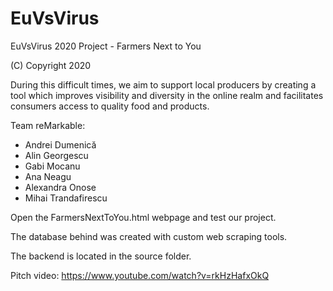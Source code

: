 # EuVsVirus
EuVsVirus 2020 Project - Farmers Next to You

(C) Copyright 2020

During this difficult times, we aim to support local producers by creating a
tool which improves visibility and diversity in the online realm and facilitates
consumers access to quality food and products.

Team reMarkable:
* Andrei Dumenică
* Alin Georgescu
* Gabi Mocanu
* Ana Neagu
* Alexandra Onose
* Mihai Trandafirescu

Open the FarmersNextToYou.html webpage and test our project.

The database behind was created with custom web scraping tools.

The backend is located in the source folder.

Pitch video: https://www.youtube.com/watch?v=rkHzHafxOkQ
